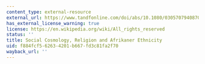 ```yaml
---
content_type: external-resource
external_url: https://www.tandfonline.com/doi/abs/10.1080/03057079408708409
has_external_license_warning: true
license: https://en.wikipedia.org/wiki/All_rights_reserved
status: ''
title: Social Cosmology, Religion and Afrikaner Ethnicity
uid: f884fcf5-6263-4201-b667-fd3c81fa2f70
wayback_url: ''
---
```

